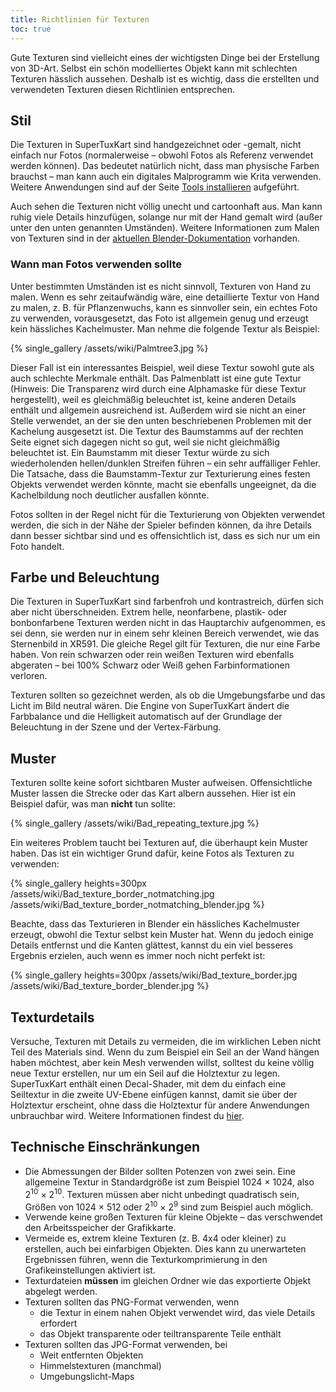 ```yaml
---
title: Richtlinien für Texturen
toc: true
---
```

Gute Texturen sind vielleicht eines der wichtigsten Dinge bei der Erstellung von 3D-Art. Selbst ein schön modelliertes Objekt kann mit schlechten Texturen hässlich aussehen. Deshalb ist es wichtig, dass die erstellten und verwendeten Texturen diesen Richtlinien entsprechen.

## Stil

Die Texturen in SuperTuxKart sind handgezeichnet oder -gemalt, nicht einfach nur Fotos (normalerweise – obwohl Fotos als Referenz verwendet werden können). Das bedeutet natürlich nicht, dass man physische Farben brauchst – man kann auch ein digitales Malprogramm wie Krita verwenden. Weitere Anwendungen sind auf der Seite [Tools installieren](Installing_Tools) aufgeführt.

Auch sehen die Texturen nicht völlig unecht und cartoonhaft aus. Man kann ruhig viele Details hinzufügen, solange nur mit der Hand gemalt wird (außer unter den unten genannten Umständen). Weitere Informationen zum Malen von Texturen sind in der [aktuellen Blender-Dokumentation](https://docs.blender.org/manual/en/latest/sculpt_paint/texture_paint/index.html) vorhanden.

### Wann man Fotos verwenden sollte

Unter bestimmten Umständen ist es nicht sinnvoll, Texturen von Hand zu malen. Wenn es sehr zeitaufwändig wäre, eine detaillierte Textur von Hand zu malen, z. B. für Pflanzenwuchs, kann es sinnvoller sein, ein echtes Foto zu verwenden, vorausgesetzt, das Foto ist allgemein genug und erzeugt kein hässliches Kachelmuster. Man nehme die folgende Textur als Beispiel:

{% single_gallery /assets/wiki/Palmtree3.jpg %}

Dieser Fall ist ein interessantes Beispiel, weil diese Textur sowohl gute als auch schlechte Merkmale enthält. Das Palmenblatt ist eine gute Textur (Hinweis: Die Transparenz wird durch eine Alphamaske für diese Textur hergestellt), weil es gleichmäßig beleuchtet ist, keine anderen Details enthält und allgemein ausreichend ist. Außerdem wird sie nicht an einer Stelle verwendet, an der sie den unten beschriebenen Problemen mit der Kachelung ausgesetzt ist. Die Textur des Baumstamms auf der rechten Seite eignet sich dagegen nicht so gut, weil sie nicht gleichmäßig beleuchtet ist. Ein Baumstamm mit dieser Textur würde zu sich wiederholenden hellen/dunklen Streifen führen – ein sehr auffälliger Fehler. Die Tatsache, dass die Baumstamm-Textur zur Texturierung eines festen Objekts verwendet werden könnte, macht sie ebenfalls ungeeignet, da die Kachelbildung noch deutlicher ausfallen könnte.

Fotos sollten in der Regel nicht für die Texturierung von Objekten verwendet werden, die sich in der Nähe der Spieler befinden können, da ihre Details dann besser sichtbar sind und es offensichtlich ist, dass es sich nur um ein Foto handelt.

## Farbe und Beleuchtung

Die Texturen in SuperTuxKart sind farbenfroh und kontrastreich, dürfen sich aber nicht überschneiden. Extrem helle, neonfarbene, plastik- oder bonbonfarbene Texturen werden nicht in das Hauptarchiv aufgenommen, es sei denn, sie werden nur in einem sehr kleinen Bereich verwendet, wie das Sternenbild in XR591. Die gleiche Regel gilt für Texturen, die nur eine Farbe haben. Von rein schwarzen oder rein weißen Texturen wird ebenfalls abgeraten – bei 100% Schwarz oder Weiß gehen Farbinformationen verloren.

Texturen sollten so gezeichnet werden, als ob die Umgebungsfarbe und das Licht im Bild neutral wären. Die Engine von SuperTuxKart ändert die Farbbalance und die Helligkeit automatisch auf der Grundlage der Beleuchtung in der Szene und der Vertex-Färbung.

## Muster

Texturen sollte keine sofort sichtbaren Muster aufweisen. Offensichtliche Muster lassen die Strecke oder das Kart albern aussehen. Hier ist ein Beispiel dafür, was man **nicht** tun sollte:

{% single_gallery /assets/wiki/Bad_repeating_texture.jpg %}

Ein weiteres Problem taucht bei Texturen auf, die überhaupt kein Muster haben. Das ist ein wichtiger Grund dafür, keine Fotos als Texturen zu verwenden:

{% single_gallery heights=300px
/assets/wiki/Bad_texture_border_notmatching.jpg
/assets/wiki/Bad_texture_border_notmatching_blender.jpg
%}

Beachte, dass das Texturieren in Blender ein hässliches Kachelmuster erzeugt, obwohl die Textur selbst kein Muster hat. Wenn du jedoch einige Details entfernst und die Kanten glättest, kannst du ein viel besseres Ergebnis erzielen, auch wenn es immer noch nicht perfekt ist:

{% single_gallery heights=300px
/assets/wiki/Bad_texture_border.jpg
/assets/wiki/Bad_texture_border_blender.jpg
%}

## Texturdetails

Versuche, Texturen mit Details zu vermeiden, die im wirklichen Leben nicht Teil des Materials sind. Wenn du zum Beispiel ein Seil an der Wand hängen haben möchtest, aber kein Mesh verwenden willst, solltest du keine völlig neue Textur erstellen, nur um ein Seil auf die Holztextur zu legen. SuperTuxKart enthält einen Decal-Shader, mit dem du einfach eine Seiltextur in die zweite UV-Ebene einfügen kannst, damit sie über der Holztextur erscheint, ohne dass die Holztextur für andere Anwendungen unbrauchbar wird. Weitere Informationen findest du [hier](Texturing#Decals).

## Technische Einschränkungen
* Die Abmessungen der Bilder sollten Potenzen von zwei sein. Eine allgemeine Textur in Standardgröße ist zum Beispiel 1024 × 1024, also 2<sup>10</sup> × 2<sup>10</sup>. Texturen müssen aber nicht unbedingt quadratisch sein, Größen von 1024 × 512 oder 2<sup>10</sup> × 2<sup>9</sup> sind zum Beispiel auch möglich.
* Verwende keine großen Texturen für kleine Objekte – das verschwendet den Arbeitsspeicher der Grafikkarte.
* Vermeide es, extrem kleine Texturen (z. B. 4x4 oder kleiner) zu erstellen, auch bei einfarbigen Objekten. Dies kann zu unerwarteten Ergebnissen führen, wenn die Texturkomprimierung in den Grafikeinstellungen aktiviert ist.
* Texturdateien **müssen** im gleichen Ordner wie das exportierte Objekt abgelegt werden.
* Texturen sollten das PNG-Format verwenden, wenn
    * die Textur in einem nahen Objekt verwendet wird, das viele Details erfordert
    * das Objekt transparente oder teiltransparente Teile enthält
* Texturen sollten das JPG-Format verwenden, bei
    * Weit entfernten Objekten
    * Himmelstexturen (manchmal)
    * Umgebungslicht-Maps
